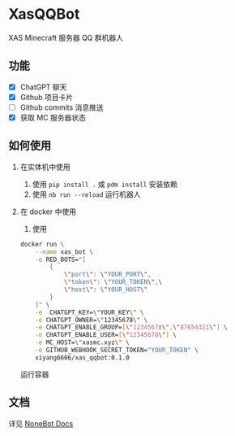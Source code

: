 # XasQQBot

XAS Minecraft 服务器 QQ 群机器人

## 功能

- [x] ChatGPT 聊天
- [x] Github 项目卡片
- [ ] Github commits 消息推送
- [x] 获取 MC 服务器状态

## 如何使用

1. 在实体机中使用

   1. 使用 `pip install .` 或 `pdm install` 安装依赖
   2. 使用 `nb run --reload` 运行机器人

2. 在 docker 中使用

   1. 使用

    ```bash
    docker run \
        --name xas_bot \
        -e RED_BOTS="[
            {
                \"port\": \"YOUR_PORT\",
                \"token\": \"YOUR_TOKEN\",\
                \"host\": \"YOUR_HOST\"
            }
        ]" \
        -e  CHATGPT_KEY=\"YOUR_KEY\" \
        -e CHATGPT_OWNER=\"12345678\" \
        -e CHATGPT_ENABLE_GROUP=[\"12345678\",\"87654321\"] \
        -e CHATGPT_ENABLE_USER=[\"12345678\"] \
        -e MC_HOST=\"xasmc.xyz\" \
        -e GITHUB_WEBHOOK_SECRET_TOKEN="YOUR_TOKEN" \
        xiyang6666/xas_qqbot:0.1.0
    ```

    运行容器

## 文档

详见 [NoneBot Docs](https://nonebot.dev/)
